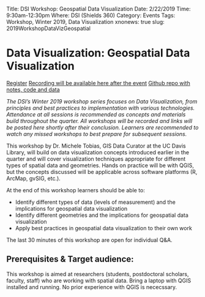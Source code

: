 Title: DSI Workshop: Geospatial Data Visualization
Date: 2/22/2019
Time: 9:30am-12:30pm
Where: DSI (Shields 360)
Category: Events
Tags: Workshop, Winter 2019, Data Visualization
xnonews: true
slug: 2019WorkshopDataVizGeospatial

#  Data Visualization: Geospatial Data Visualization

[Register](https://forms.library.ucdavis.edu/classes/descriptions.php)
[Recording will be available here after the event]()
[Github repo with notes, code and data](https://github.com/MicheleTobias/Geospatial-Data-Visualization)

*The DSI’s Winter 2019 workshop series focuses on Data Visualization, from principles and best practices to implementation with various technologies. Attendance at all sessions is recommended as concepts and materials build throughout the quarter. All workshops will be recorded and links will be posted here shortly after their conclusion. Learners are recommended to watch any missed workshops to best prepare for subsequent sessions.*

This workshop by Dr. Michele Tobias, GIS Data Curator at the UC Davis Library, will build on data visualization concepts introduced earlier in the quarter and will cover visualization techniques appropriate for different types of spatial data and geometries. Hands on practice will be with QGIS, but the concepts discussed will be applicable across software platforms (R, ArcMap, gvSIG, etc.).

At the end of this workshop learners should be able to:

* Identify different types of data (levels of measurement) and the implications for geospatial data visualization
* Identify different geometries and the implications for geospatial data visualization
* Apply best practices in geospatial data visualization to their own work

The last 30 minutes of this workshop are open for individual Q&A.

## Prerequisites & Target audience:

This workshop is aimed at researchers (students, postdoctoral scholars, faculty, staff) who are working with spatial data. Bring a laptop with QGIS installed and running. No prior experience with QGIS is nececssary.